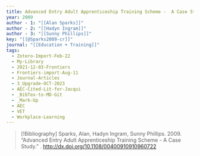 ```yaml
---
title: Advanced Entry Adult Apprenticeship Training Scheme -  A Case Study
year: 2009
author - 1: "[[Alan Sparks]]"
author - 2: "[[Hadyn Ingram]]"
author - 3: "[[Sunny Phillips]]"
key: "[[@Sparks2009-cr]]"
journal: "[[Education + Training]]"
tags:
  - Zotero-Import-Feb-22
  - My-Library
  - 2021-12-03-Frontiers
  - Frontiers-import-Aug-11
  - Journal-Articles
  - 3_Upgrade-OCT-2023
  - AEC-Cited-Lit-for-Jacqui
  - _BibTex-to-MD-Git
  - _Mark-Up
  - AEC
  - VET
  - Workplace-Learning
---
```


> [!Bibliography]
> Sparks, Alan, Hadyn Ingram, Sunny Phillips. 2009. “Advanced Entry Adult Apprenticeship Training Scheme -  A Case Study.” . http://dx.doi.org/10.1108/00400910910960722
